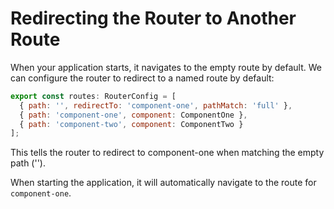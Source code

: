 # Redirecting the Router to Another Route #

When your application starts, it navigates to the empty route by default.
We can configure the router to redirect to a named route by default:

```javascript
export const routes: RouterConfig = [
  { path: '', redirectTo: 'component-one', pathMatch: 'full' },
  { path: 'component-one', component: ComponentOne },
  { path: 'component-two', component: ComponentTwo }
];
```

This tells the router to redirect to component-one when matching the empty path ('').

When starting the application, it will automatically navigate to the route for `component-one`.
